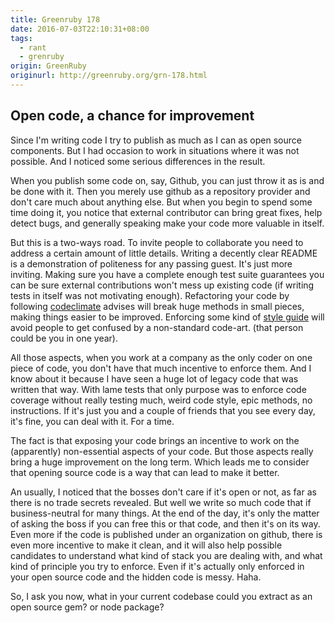 ```yaml
---
title: Greenruby 178
date: 2016-07-03T22:10:31+08:00
tags:
  - rant
  - grenruby
origin: GreenRuby
originurl: http://greenruby.org/grn-178.html
---
```

## Open code, a chance for improvement

Since I'm writing code I try to publish as much as I can as open source
components. But I had occasion to work in situations where it was not
possible. And I noticed some serious differences in the result.

When you publish some code on, say, Github, you can just throw it as is and be
done with it. Then you merely use github as a repository provider and don't
care much about anything else. But when you begin to spend some time doing it,
you notice that external contributor can bring great fixes, help detect bugs,
and generally speaking make your code more valuable in itself.

But this is a two-ways road. To invite people to collaborate you need to
address a certain amount of little details. Writing a decently clear README is
a demonstration of politeness for any passing guest. It's just more inviting.
Making sure you have a complete enough test suite guarantees you can be sure
external contributions won't mess up existing code (if writing tests in itself
was not motivating enough). Refactoring your code by following
[codeclimate][codeclimate] advises will break huge methods in small pieces,
making things easier to be improved. Enforcing some kind of [style guide][rubocop] 
will avoid people to get confused by a non-standard code-art.
(that person could be you in one year).

All those aspects, when you work at a company as the only coder on one piece
of code, you don't have that much incentive to enforce them. And I know about
it because I have seen a huge lot of legacy code that was written that way.
With lame tests that only purpose was to enforce code coverage without really
testing much, weird code style, epic methods, no instructions. If it's just
you and a couple of friends that you see every day, it's fine, you can deal
with it. For a time.

The fact is that exposing your code brings an incentive to work on the
(apparently) non-essential aspects of your code. But those aspects really
bring a huge improvement on the long term. Which leads me to consider that
opening source code is a way that can lead to make it better.

An usually, I noticed that the bosses don't care if it's open or not, as far
as there is no trade secrets revealed. But well we write so much code that if
business-neutral for many things. At the end of the day, it's only the matter
of asking the boss if you can free this or that code, and then it's on its
way. Even more if the code is published under an organization on github, there
is even more incentive to make it clean, and it will also help possible
candidates to understand what kind of stack you are dealing with, and what
kind of principle you try to enforce. Even if it's actually only enforced in
your open source code and the hidden code is messy. Haha.

So, I ask you now, what in your current codebase could you extract as an open
source gem? or node package?

[codeclimate]: https://codeclimate.com/
[rubocop]: https://github.com/bbatsov/rubocop 
